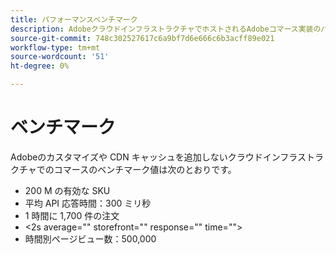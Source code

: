 ```yaml
---
title: パフォーマンスベンチマーク
description: AdobeクラウドインフラストラクチャでホストされるAdobeコマース実装のパフォーマンスベンチマークを確認します。
source-git-commit: 748c302527617c6a9bf7d6e666c6b3acff89e021
workflow-type: tm+mt
source-wordcount: '51'
ht-degree: 0%

---
```



# ベンチマーク

Adobeのカスタマイズや CDN キャッシュを追加しないクラウドインフラストラクチャでのコマースのベンチマーク値は次のとおりです。

- 200 M の有効な SKU
- 平均 API 応答時間：300 ミリ秒
- 1 時間に 1,700 件の注文
- &lt;2s average=&quot;&quot; storefront=&quot;&quot; response=&quot;&quot; time=&quot;&quot;>
- 時間別ページビュー数：500,000
